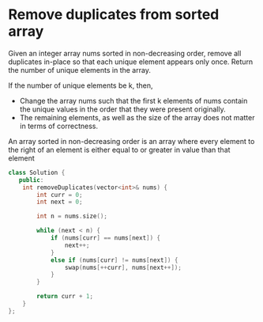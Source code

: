 # Remove duplicates from sorted array

Given an integer array nums sorted in non-decreasing order, remove all duplicates in-place so that each unique element appears only once. Return the number of unique elements in the array.

If the number of unique elements be k, then,

- Change the array nums such that the first k elements of nums contain the unique values in the order that they were present originally.
- The remaining elements, as well as the size of the array does not matter in terms of correctness.

An array sorted in non-decreasing order is an array where every element to the right of an element is either equal to or greater in value than that element

```cpp
class Solution {
   public:
    int removeDuplicates(vector<int>& nums) {
        int curr = 0;
        int next = 0;

        int n = nums.size();

        while (next < n) {
            if (nums[curr] == nums[next]) {
                next++;
            }
            else if (nums[curr] != nums[next]) {
                swap(nums[++curr], nums[next++]);
            }
        }

        return curr + 1;
    }
};
```
